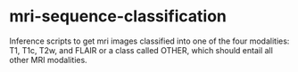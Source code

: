 # mri-sequence-classification
Inference scripts to get mri images classified into one of the four modalities: T1, T1c, T2w, and FLAIR or a class called OTHER, which should entail all other MRI modalities.
